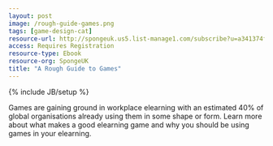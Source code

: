 ```yaml
---
layout: post
image: /rough-guide-games.png
tags: [game-design-cat]
resource-url: http://spongeuk.us5.list-manage1.com/subscribe?u=a341374f383946116ac8465e5&id=7eab192537
access: Requires Registration
resource-type: Ebook
resource-org: SpongeUK
title: "A Rough Guide to Games"
---
```

{% include JB/setup %}

Games are gaining ground in workplace elearning with an estimated 40% of global organisations already using them in some shape or form. Learn more about what makes a good elearning game and why you should be using games in your elearning.
